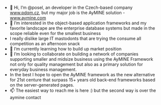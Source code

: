 - 👋 Hi, I’m @posel, an developer in the Czech-based company www.pdqm.cz, but my major job is the AyMINE solution - www.aymine.com
- 👀 I’m interested in the object-based application frameworks and my favorite landscape are the enterprise database systems but made in the scope reliable even for the smallest business
- I really dislike large IT mastodonts that are trying the consume all competition as an afternoon snack 
- 🌱 I’m currently learning how to build up market position
- 💞️ I’m looking to collaborate on building a network of companies supporting smaller and midsize business using the AyMINE Framework not only for quality management but also as a primary solution for everyday business management.
- In the best I hope to open the AyMINE framework as the new alternative for 21st centure that surpass 15+ years old back-end frameworks based on the server-generated pages.
- 📫 The easiest way to reach me is here :) but the second way is over the aymine contact

<!---
posel/posel is a ✨ special ✨ repository because its `README.md` (this file) appears on your GitHub profile.
You can click the Preview link to take a look at your changes.
--->

